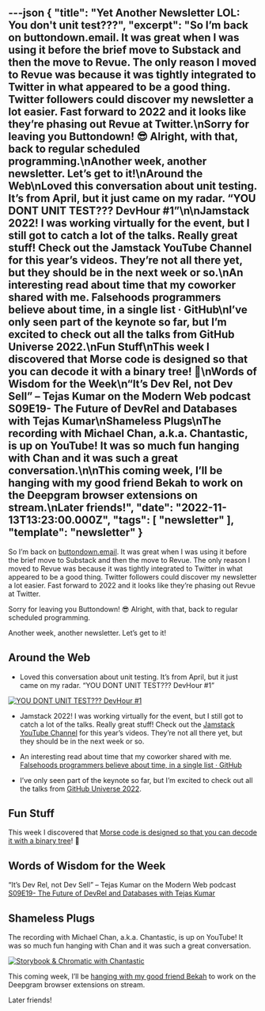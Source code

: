 ---json
{
  "title": "Yet Another Newsletter LOL: You don't unit test???",
  "excerpt": "So I’m back on buttondown.email. It was great when I was using it before the brief move to Substack and then the move to Revue. The only reason I moved to Revue was because it was tightly integrated to Twitter in what appeared to be a good thing. Twitter followers could discover my newsletter a lot easier. Fast forward to 2022 and it looks like they’re phasing out Revue at Twitter.\nSorry for leaving you Buttondown! 😎 Alright, with that, back to regular scheduled programming.\nAnother week, another newsletter. Let’s get to it!\nAround the Web\nLoved this conversation about unit testing. It’s from April, but it just came on my radar. “YOU DONT UNIT TEST??? DevHour #1”\n\nJamstack 2022! I was working virtually for the event, but I still got to catch a lot of the talks. Really great stuff! Check out the Jamstack YouTube Channel for this year’s videos. They’re not all there yet, but they should be in the next week or so.\nAn interesting read about time that my coworker shared with me. Falsehoods programmers believe about time, in a single list · GitHub\nI’ve only seen part of the keynote so far, but I’m excited to check out all the talks from GitHub Universe 2022.\nFun Stuff\nThis week I discovered that Morse code is designed so that you can decode it with a binary tree! 🤯\nWords of Wisdom for the Week\n“It’s Dev Rel, not Dev Sell” – Tejas Kumar on the Modern Web podcast S09E19- The Future of DevRel and Databases with Tejas Kumar\nShameless Plugs\nThe recording with Michael Chan, a.k.a. Chantastic, is up on YouTube! It was so much fun hanging with Chan and it was such a great conversation.\n\nThis coming week, I’ll be hanging with my good friend Bekah to work on the Deepgram browser extensions on stream.\nLater friends!",
  "date": "2022-11-13T13:23:00.000Z",
  "tags": [
    "newsletter"
  ],
  "template": "newsletter"
}
---

<p>So I&rsquo;m back on <a href="http://buttondown.email?utm_source=nickytonline&amp;utm_medium=email&amp;utm_campaign=yet-another-newsletter-lol-issue-72-you-dont-unit" target="_blank">buttondown.email</a>. It was great when I was using it before the brief move to Substack and then the move to Revue. The only reason I moved to Revue was because it was tightly integrated to Twitter in what appeared to be a good thing. Twitter followers could discover my newsletter a lot easier. Fast forward to 2022 and it looks like they&rsquo;re phasing out Revue at Twitter.</p>
<p>Sorry for leaving you Buttondown! 😎 Alright, with that, back to regular scheduled programming.</p>
<p>Another week, another newsletter. Let’s get to it!</p>
<h2>Around the Web</h2>
<ul>
<li>Loved this conversation about unit testing. It&rsquo;s from April, but it just came on my radar. &ldquo;YOU DONT UNIT TEST??? DevHour #1&rdquo;</li>
</ul>
<p><a href="https://www.youtube.com/watch?v=pvBHyip4peo&amp;utm_source=nickytonline&amp;utm_medium=email&amp;utm_campaign=yet-another-newsletter-lol-issue-72-you-dont-unit" target="_blank"><img alt="YOU DONT UNIT TEST??? DevHour #1" class="newsletter-image" src="https://i.ytimg.com/vi/pvBHyip4peo/hqdefault.jpg?sqp=-oaymwEbCKgBEF5IVfKriqkDDggBFQAAiEIYAXABwAEG&amp;rs=AOn4CLAXKBWW7lZxrYM0P1w2ic6QLJH7_g" /></a></p>
<ul>
<li>
<p>Jamstack 2022! I was working virtually for the event, but I still got to catch a lot of the talks. Really great stuff! Check out the <a href="https://www.youtube.com/channel/UC8bRyfU7ycLXnEBfvdorpUg?utm_source=nickytonline&amp;utm_medium=email&amp;utm_campaign=yet-another-newsletter-lol-issue-72-you-dont-unit" target="_blank">Jamstack YouTube Channel</a> for this year&rsquo;s videos. They&rsquo;re not all there yet, but they should be in the next week or so.</p>
</li>
<li>
<p>An interesting read about time that my coworker shared with me. <a href="https://gist.github.com/timvisee/fcda9bbdff88d45cc9061606b4b923ca?utm_source=nickytonline&amp;utm_medium=email&amp;utm_campaign=yet-another-newsletter-lol-issue-72-you-dont-unit" target="_blank">Falsehoods programmers believe about time, in a single list · GitHub</a></p>
</li>
<li>
<p>I&rsquo;ve only seen part of the keynote so far, but I&rsquo;m excited to check out all the talks from <a href="https://watch.githubuniverse.com?utm_source=nickytonline&amp;utm_medium=email&amp;utm_campaign=yet-another-newsletter-lol-issue-72-you-dont-unit" target="_blank">GitHub Universe 2022</a>.</p>
</li>
</ul>
<h2>Fun Stuff</h2>
<p>This week I discovered that <a href="https://twitter.com/DanHollick/status/1588169181324664833?utm_source=nickytonline&amp;utm_medium=email&amp;utm_campaign=yet-another-newsletter-lol-issue-72-you-dont-unit" target="_blank">Morse code is designed so that you can decode it with a binary tree</a>! 🤯</p>
<h2>Words of Wisdom for the Week</h2>
<p>&ldquo;It&rsquo;s Dev Rel, not Dev Sell&rdquo; – Tejas Kumar on the Modern Web podcast <a href="https://modernweb.podbean.com/e/s09e19-the-future-of-devrel-and-databases-with-tejas-kumar/?utm_source=nickytonline&amp;utm_medium=email&amp;utm_campaign=yet-another-newsletter-lol-issue-72-you-dont-unit" target="_blank">S09E19- The Future of DevRel and Databases with Tejas Kumar</a></p>
<h2>Shameless Plugs</h2>
<p>The recording with Michael Chan, a.k.a. Chantastic, is up on YouTube! It was so much fun hanging with Chan and it was such a great conversation.</p>
<p><a href="https://www.youtube.com/watch?v=UNzC-pNekMc&amp;utm_source=nickytonline&amp;utm_medium=email&amp;utm_campaign=yet-another-newsletter-lol-issue-72-you-dont-unit" target="_blank"><img alt="Storybook &amp; Chromatic with Chantastic" class="newsletter-image" src="https://static-cdn.jtvnw.net/cf_vods/d2nvs31859zcd8/5d4e68f1689a06adbe47_nickytonline_59694314088_7288746524/thumb/custom-ae6bd773-bd87-40f8-bd36-69734b2f4967-640x360.png" /></a></p>
<p>This coming week, I&rsquo;ll be <a href="https://www.twitch.tv/nickytonline/schedule?segmentID=6fb67867-7605-4cf2-9900-256e0c8d4a0c&amp;utm_source=nickytonline&amp;utm_medium=email&amp;utm_campaign=yet-another-newsletter-lol-issue-72-you-dont-unit" target="_blank">hanging with my good friend Bekah</a> to work on the Deepgram browser extensions on stream.</p>
<p>Later friends!</p>
